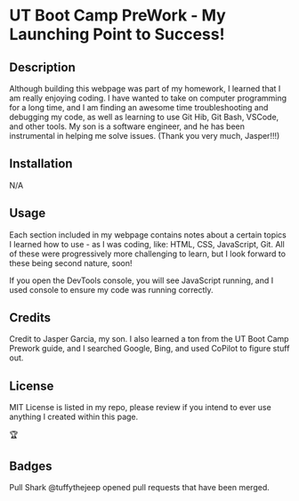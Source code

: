 # UT Boot Camp PreWork - My Launching Point to Success!

## Description

Although building this webpage was part of my homework, I learned that I am really enjoying coding. I have wanted to take on computer programming for a long time, and I am finding an awesome time troubleshooting and debugging my code, as well as learning to use Git Hib, Git Bash, VSCode, and other tools. My son is a software engineer, and he has been instrumental in helping me solve issues. (Thank you very much, Jasper!!!) 

## Installation
N/A

## Usage
 Each section included in my webpage contains notes about a certain topics I learned how to use - as I was coding, like: HTML, CSS, JavaScript, Git. All of these were progressively more challenging to learn, but I look forward to these being second nature, soon! 
 
 If you open the DevTools console, you will see JavaScript running, and I used console to ensure my code was running correctly.

## Credits

Credit to Jasper Garcia, my son.
I also learned a ton from the UT Boot Camp Prework guide, and I searched Google, Bing, and used CoPilot to figure stuff out.

## License

MIT License is listed in my repo, please review if you intend to ever use anything I created within this page.

🏆
## Badges

Pull Shark
@tuffythejeep opened pull requests that have been merged.
